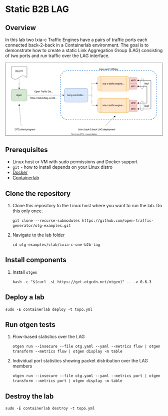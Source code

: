 # Static B2B LAG

## Overview
In this lab two Ixia-c Traffic Engines have a pairs of traffic ports each connected back-2-back in a Containerlab environment. The goal is to demonstrate how to create a static Link Aggregation Group (LAG) consisting of two ports and run traffic over the LAG interface.

![Diagram](./diagram.drawio.svg)

## Prerequisites

* Linux host or VM with sudo permissions and Docker support
* `git` - how to install depends on your Linux distro
* [Docker](https://docs.docker.com/engine/install/)
* [Containerlab](https://containerlab.dev/install/)

## Clone the repository

1. Clone this repository to the Linux host where you want to run the lab. Do this only once.

    ```Shell
    git clone --recurse-submodules https://github.com/open-traffic-generator/otg-examples.git
    ```

2. Navigate to the lab folder

    ```Shell
    cd otg-examples/clab/ixia-c-one-b2b-lag
    ```

## Install components

1. Install `otgen`

    ```Shell
    bash -c "$(curl -sL https://get.otgcdn.net/otgen)" -- -v 0.6.3
    ```

## Deploy a lab

```Shell
sudo -E containerlab deploy -t topo.yml
```

## Run otgen tests

1. Flow-based statistics over the LAG

    ```Shell
    otgen run --insecure --file otg.yaml --yaml --metrics flow | otgen transform --metrics flow | otgen display -m table
    ```

2. Individual port statistics showing packet distribution over the LAG members

    ```Shell
    otgen run --insecure --file otg.yaml --yaml --metrics port | otgen transform --metrics port | otgen display -m table
    ```

## Destroy the lab

```Shell
sudo -E containerlab destroy -t topo.yml
```
